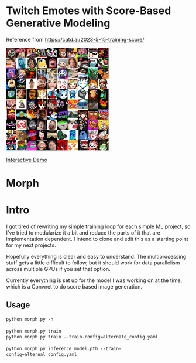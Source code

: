 # Twitch Emotes with Score-Based Generative Modeling

Reference from https://catd.ai/2023-5-15-training-score/

![A 10 by 10 grid of generated twitch emotes](temp_1.png)

[Interactive Demo](http://www.thisemotedoesnotexist.com)

# Morph

# Intro
I got tired of rewriting my simple training loop for each simple ML project, so I've tried to modularize it a bit and reduce the parts of it that are implementation dependent. I intend to clone and edit this as a starting point for my next projects.

Hopefully everything is clear and easy to understand. The multiprocessing stuff gets a little difficult to follow, but it should work for data parallelism across multiple GPUs if you set that option.

Currently everything is set up for the model I was working on at the time, which is a Convnet to do score based image generation.

## Usage

    python morph.py -h

    python morph.py train
    python morph.py train --train-config=alternate_config.yaml

    python morph.py inference model.pth --train-config=alternal_config.yaml
